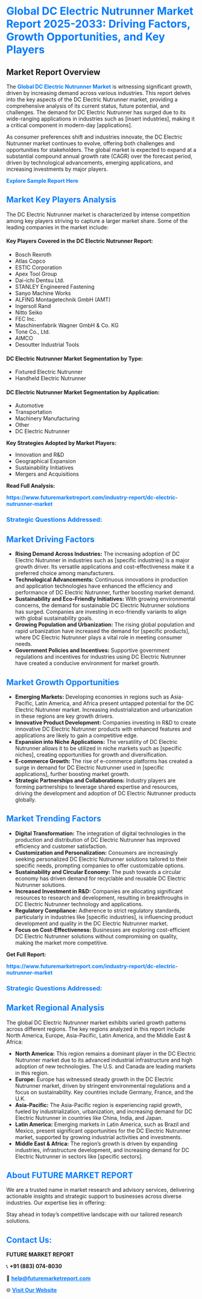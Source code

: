 <h1 style="color: #007BFF;">Global DC Electric Nutrunner Market Report 2025-2033: Driving Factors, Growth Opportunities, and Key Players</h1>

<section id="overview">
<h2>Market Report Overview</h2>
<p>The <a href="https://www.futuremarketreport.com/industry-report/dc-electric-nutrunner-market" style="color: #007BFF; text-decoration: none;"><strong>Global DC Electric Nutrunner Market</strong></a> is witnessing significant growth, driven by increasing demand across various industries. This report delves into the key aspects of the DC Electric Nutrunner market, providing a comprehensive analysis of its current status, future potential, and challenges. The demand for DC Electric Nutrunner has surged due to its wide-ranging applications in industries such as [insert industries], making it a critical component in modern-day [applications].</p>
<p>As consumer preferences shift and industries innovate, the DC Electric Nutrunner market continues to evolve, offering both challenges and opportunities for stakeholders. The global market is expected to expand at a substantial compound annual growth rate (CAGR) over the forecast period, driven by technological advancements, emerging applications, and increasing investments by major players.</p>
</section>

<section id="overview">
<p><a href="https://www.futuremarketreport.com/request-sample/reportId=120461" style="color: #007BFF; text-decoration: none;"><strong>Explore Sample Report Here</strong></a></p>
</section>

<section id="key-players">
<h2 style="color: #007BFF;">Market Key Players Analysis</h2>
<p>The DC Electric Nutrunner market is characterized by intense competition among key players striving to capture a larger market share. Some of the leading companies in the market include:</p>
<h4>Key Players Covered in the DC Electric Nutrunner Report:</h4>
<ul><li>Bosch Rexroth</li><li>Atlas Copco</li><li>ESTIC Corporation</li><li>Apex Tool Group</li><li>Dai-ichi Dentsu Ltd.</li><li>STANLEY Engineered Fastening</li><li>Sanyo Machine Works</li><li>ALFING Montagetechnik GmbH (AMT)</li><li>Ingersoll Rand</li><li>Nitto Seiko</li><li>FEC Inc.</li><li>Maschinenfabrik Wagner GmbH &amp; Co. KG</li><li>Tone Co., Ltd.</li><li>AIMCO</li><li>Desoutter Industrial Tools</li></ul>
<h4>DC Electric Nutrunner Market Segmentation by Type:</h4>
<ul><li>Fixtured Electric Nutrunner</li><li>Handheld Electric Nutrunner</li></ul>

<h4>DC Electric Nutrunner Market Segmentation by Application:</h4>
<ul><li>Automotive</li><li>Transportation</li><li>Machinery Manufacturing</li><li>Other</li><li>DC Electric Nutrunner</li></ul>
<p><strong>Key Strategies Adopted by Market Players:</strong></p>
<ul>
<li>Innovation and R&D</li>
<li>Geographical Expansion</li>
<li>Sustainability Initiatives</li>
<li>Mergers and Acquisitions</li>
</ul>
</section>

<section>
<p><strong>Read Full Analysis: </strong></p><a href="https://www.futuremarketreport.com/industry-report/dc-electric-nutrunner-market" style="color: #007BFF; text-decoration: none;"><strong>https://www.futuremarketreport.com/industry-report/dc-electric-nutrunner-market</strong></a>
<h3 style="color: #007BFF;">Strategic Questions Addressed:</h3>
</section>

<section id="driving-factors">
<h2 style="color: #007BFF;">Market Driving Factors</h2>
<ul>
<li><strong>Rising Demand Across Industries:</strong> The increasing adoption of DC Electric Nutrunner in industries such as [specific industries] is a major growth driver. Its versatile applications and cost-effectiveness make it a preferred choice among manufacturers.</li>
<li><strong>Technological Advancements:</strong> Continuous innovations in production and application technologies have enhanced the efficiency and performance of DC Electric Nutrunner, further boosting market demand.</li>
<li><strong>Sustainability and Eco-Friendly Initiatives:</strong> With growing environmental concerns, the demand for sustainable DC Electric Nutrunner solutions has surged. Companies are investing in eco-friendly variants to align with global sustainability goals.</li>
<li><strong>Growing Population and Urbanization:</strong> The rising global population and rapid urbanization have increased the demand for [specific products], where DC Electric Nutrunner plays a vital role in meeting consumer needs.</li>
<li><strong>Government Policies and Incentives:</strong> Supportive government regulations and incentives for industries using DC Electric Nutrunner have created a conducive environment for market growth.</li>
</ul>
</section>

<section id="growth-opportunities">
<h2 style="color: #007BFF;">Market Growth Opportunities</h2>
<ul>
<li><strong>Emerging Markets:</strong> Developing economies in regions such as Asia-Pacific, Latin America, and Africa present untapped potential for the DC Electric Nutrunner market. Increasing industrialization and urbanization in these regions are key growth drivers.</li>
<li><strong>Innovative Product Development:</strong> Companies investing in R&D to create innovative DC Electric Nutrunner products with enhanced features and applications are likely to gain a competitive edge.</li>
<li><strong>Expansion into Niche Applications:</strong> The versatility of DC Electric Nutrunner allows it to be utilized in niche markets such as [specific niches], creating opportunities for growth and diversification.</li>
<li><strong>E-commerce Growth:</strong> The rise of e-commerce platforms has created a surge in demand for DC Electric Nutrunner used in [specific applications], further boosting market growth.</li>
<li><strong>Strategic Partnerships and Collaborations:</strong> Industry players are forming partnerships to leverage shared expertise and resources, driving the development and adoption of DC Electric Nutrunner products globally.</li>
</ul>
</section>

<section id="trending-factors">
<h2 style="color: #007BFF;">Market Trending Factors</h2>
<ul>
<li><strong>Digital Transformation:</strong> The integration of digital technologies in the production and distribution of DC Electric Nutrunner has improved efficiency and customer satisfaction.</li>
<li><strong>Customization and Personalization:</strong> Consumers are increasingly seeking personalized DC Electric Nutrunner solutions tailored to their specific needs, prompting companies to offer customizable options.</li>
<li><strong>Sustainability and Circular Economy:</strong> The push towards a circular economy has driven demand for recyclable and reusable DC Electric Nutrunner solutions.</li>
<li><strong>Increased Investment in R&D:</strong> Companies are allocating significant resources to research and development, resulting in breakthroughs in DC Electric Nutrunner technology and applications.</li>
<li><strong>Regulatory Compliance:</strong> Adherence to strict regulatory standards, particularly in industries like [specific industries], is influencing product development and quality in the DC Electric Nutrunner market.</li>
<li><strong>Focus on Cost-Effectiveness:</strong> Businesses are exploring cost-efficient DC Electric Nutrunner solutions without compromising on quality, making the market more competitive.</li>
</ul>
</section>

<section>
<p><strong>Get Full Report: </strong></p><a href="https://www.futuremarketreport.com/industry-report/dc-electric-nutrunner-market" style="color: #007BFF; text-decoration: none;"><strong>https://www.futuremarketreport.com/industry-report/dc-electric-nutrunner-market</strong></a>
<h3 style="color: #007BFF;">Strategic Questions Addressed:</h3>
</section>


<section id="regional-analysis">
<h2 style="color: #007BFF;">Market Regional Analysis</h2>
<p>The global DC Electric Nutrunner market exhibits varied growth patterns across different regions. The key regions analyzed in this report include North America, Europe, Asia-Pacific, Latin America, and the Middle East & Africa:</p>
<ul>
<li><strong>North America:</strong> This region remains a dominant player in the DC Electric Nutrunner market due to its advanced industrial infrastructure and high adoption of new technologies. The U.S. and Canada are leading markets in this region.</li>
<li><strong>Europe:</strong> Europe has witnessed steady growth in the DC Electric Nutrunner market, driven by stringent environmental regulations and a focus on sustainability. Key countries include Germany, France, and the U.K.</li>
<li><strong>Asia-Pacific:</strong> The Asia-Pacific region is experiencing rapid growth, fueled by industrialization, urbanization, and increasing demand for DC Electric Nutrunner in countries like China, India, and Japan.</li>
<li><strong>Latin America:</strong> Emerging markets in Latin America, such as Brazil and Mexico, present significant opportunities for the DC Electric Nutrunner market, supported by growing industrial activities and investments.</li>
<li><strong>Middle East & Africa:</strong> The region’s growth is driven by expanding industries, infrastructure development, and increasing demand for DC Electric Nutrunner in sectors like [specific sectors].</li>
</ul>
</section>

<footer>
<h2 style="color: #007BFF;">About FUTURE MARKET REPORT</h2>
<p>We are a trusted name in market research and advisory services, delivering actionable insights and strategic support to businesses across diverse industries. Our expertise lies in offering:</p>

<p>Stay ahead in today’s competitive landscape with our tailored research solutions.</p>

<h2 style="color: #007BFF;">Contact Us:</h2>
<p><strong>FUTURE MARKET REPORT</strong></p>
<p>📞 <strong>+91 (883) 074-8030</strong></p>
<p>📧 <strong><a href="mailto:help@futuremarketreport.com" style="color: #007BFF;">help@futuremarketreport.com</a></strong></p>
<p>🌐 <strong><a href="https://www.futuremarketreport.com/" style="color: #007BFF;">Visit Our Website</a></strong></p>
</footer>